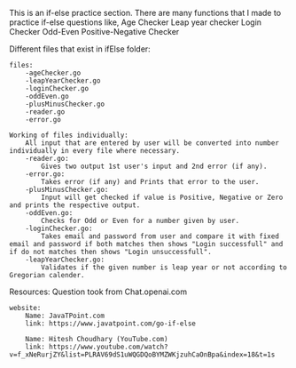 This is an if-else practice section.
    There are many functions that I made to practice if-else questions like,
        Age Checker
        Leap year checker
        Login Checker
        Odd-Even
        Positive-Negative Checker


Different files that exist in ifElse folder:

    files:
        -ageChecker.go 
        -leapYearChecker.go
        -loginChecker.go
        -oddEven.go
        -plusMinusChecker.go
        -reader.go
        -error.go

    Working of files individually:
        All input that are entered by user will be converted into number individually in every file where necessary.
        -reader.go:
            Gives two output 1st user's input and 2nd error (if any).
        -error.go:
            Takes error (if any) and Prints that error to the user.
        -plusMinusChecker.go:
            Input will get checked if value is Positive, Negative or Zero and prints the respective output.
        -oddEven.go:
            Checks for Odd or Even for a number given by user.
        -loginChecker.go:
            Takes email and password from user and compare it with fixed email and password if both matches then shows "Login successfull" and if do not matches then shows "Login unsuccessfull".
        -leapYearChecker.go:
            Validates if the given number is leap year or not according to Gregorian calender.


Resources:
    Question took from Chat.openai.com

    website:
        Name: JavaTPoint.com
        link: https://www.javatpoint.com/go-if-else

        Name: Hitesh Choudhary (YouTube.com)
        link: https://www.youtube.com/watch?v=f_xNeRurjZY&list=PLRAV69dS1uWQGDQoBYMZWKjzuhCaOnBpa&index=18&t=1s
